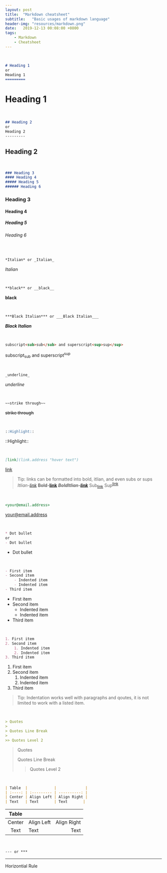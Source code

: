 ```yaml
---
layout: post
title:  "Markdown cheatsheet"
subtitle:   "Basic usages of markdown language"
header-img: "resources/markdown.png"
date:   2019-12-13 00:08:00 +0800
tags:
    - Markdown
    - Cheatsheet
---
```


<br>

```md
# Heading 1
or
Heading 1
=========
```
# Heading 1

<br>

```md
## Heading 2
or
Heading 2
---------
```
## Heading 2

<br>

```md
### Heading 3
#### Heading 4
##### Heading 5
###### Heading 6
```
### Heading 3
#### Heading 4
##### Heading 5
###### Heading 6

<br>

```md
*Italian* or _Italian_
```
_Italian_

<br>

```md
**black** or __black__
```
**black**

<br>

```md
***Black Italian*** or ___Black Italian___
```
***Black Italian***

<br>

```md
subscript<sub>sub</sub> and superscript<sup>sup</sup>
```
subscript<sub>sub</sub> and superscript<sup>sup</sup>

<br>

```md
_underline_
```
_underline_

<br>

```md
~~strike through~~
```
~~strike through~~

<br>

```md
::Highlight::
```
::Highlight::

<br>

```md
[link](link.address "hover text")
```
[link](link.address "hover text")
> Tip: links can be formatted into bold, itlian, and even subs or sups  
> *Itlian-[link]()*
> **Bold-[link]()**
> ***BoldItlian-[link]()***
> Sub<sub>[link]()</sub>
> Sup<sup>[link]()</sup>

<br>

```md
<your@email.address>
```
<your@email.address> 

<br>

```md
* Dot bullet
or
- Dot bullet
```
- Dot bullet

<br>

```md
- First item
- Second item
    - Indented item
    - Indented item
- Third item 
```
- First item
- Second item
    - Indented item
    - Indented item
- Third item 

<br>

```md
1. First item
2. Second item
    1. Indented item
    2. Indented item
3. Third item
```
1. First item
2. Second item
    1. Indented item
    2. Indented item
3. Third item 
> Tip: Indentation works well with paragraphs and qoutes, it is not limited to work with a listed item.

<br>

```md
> Quotes
>
> Quotes Line Break
> 
>> Quotes Level 2
```
> Quotes
>
> Quotes Line Break
> 
>> Quotes Level 2

<br>

```md
| Table  |            |             |
| :----: | :--------- | ----------: |
| Center | Align Left | Align Right |
| Text   | Text       | Text       |
```
| Table  | | |
| :-----:| :--------- | ----------: |
| Center | Align Left | Align Right |
| Text | Text | Text |

<br>

```md
--- or ***
```
---
Horizontial Rule

